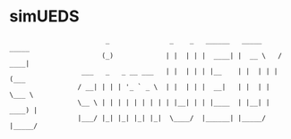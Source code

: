 # simUEDS

```text
                        _               _    _   ______   _____     _____ 
                       (_)             | |  | | |  ____| |  __ \   / ____|
                  ___   _   _ __ ___   | |  | | | |__    | |  | | | (___  
                 / __| | | | '_ ` _ \  | |  | | |  __|   | |  | |  \___ \ 
                 \__ \ | | | | | | | | | |__| | | |____  | |__| |  ____) |
                 |___/ |_| |_| |_| |_|  \____/  |______| |_____/  |_____/ 
```                                                          
                                                          
